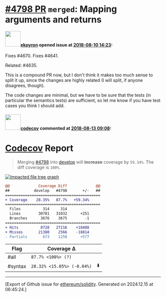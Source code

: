 # [\#4798 PR](https://github.com/ethereum/solidity/pull/4798) `merged`: Mapping arguments and returns

#### <img src="https://avatars.githubusercontent.com/u/1347491?v=4" width="50">[ekpyron](https://github.com/ekpyron) opened issue at [2018-08-10 14:23](https://github.com/ethereum/solidity/pull/4798):

Fixes #4670. Fixes #4641.

Related: #4635. 

This is a compound PR now, but I don't think it makes too much sense to split it up, since the changes are highly related (I will split, if anyone disagrees, though).

The code changes are minimal, but we have to be sure that the tests (in particular the semantics tests) are sufficient, so let me know if you have test cases you think I should add.

#### <img src="https://avatars.githubusercontent.com/in/254?v=4" width="50">[codecov](https://github.com/apps/codecov) commented at [2018-08-13 09:08](https://github.com/ethereum/solidity/pull/4798#issuecomment-412455163):

# [Codecov](https://codecov.io/gh/ethereum/solidity/pull/4798?src=pr&el=h1) Report
> Merging [#4798](https://codecov.io/gh/ethereum/solidity/pull/4798?src=pr&el=desc) into [develop](https://codecov.io/gh/ethereum/solidity/commit/463f4b0f35a9eb930a4cce164135d726c091c50e?src=pr&el=desc) will **increase** coverage by `59.34%`.
> The diff coverage is `100%`.

[![Impacted file tree graph](https://codecov.io/gh/ethereum/solidity/pull/4798/graphs/tree.svg?token=87PGzVEwU0&width=650&height=150&src=pr)](https://codecov.io/gh/ethereum/solidity/pull/4798?src=pr&el=tree)

```diff
@@             Coverage Diff             @@
##           develop   #4798       +/-   ##
===========================================
+ Coverage    28.35%   87.7%   +59.34%     
===========================================
  Files          314     314               
  Lines        30781   31032      +251     
  Branches      3676    3675        -1     
===========================================
+ Hits          8728   27216    +18488     
+ Misses       21380    2566    -18814     
- Partials       673    1250      +577
```

| Flag | Coverage Δ | |
|---|---|---|
| #all | `87.7% <100%> (?)` | |
| #syntax | `28.32% <15.05%> (-0.04%)` | :arrow_down: |


-------------------------------------------------------------------------------



[Export of Github issue for [ethereum/solidity](https://github.com/ethereum/solidity). Generated on 2024.12.15 at 06:45:24.]
